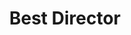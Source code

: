 ---
title: "Best Director"
edition: 2007
winner: "Paul Thomas Anderson"
kind: "director"
film: there-will-be-blood.md
image: https://m.media-amazon.com/images/M/MV5BMjAxMjQwNDMzN15BMl5BanBnXkFtZTYwNzIyNzc4._V1_FMjpg_UX485_.jpg
type: award
weight: 2
---